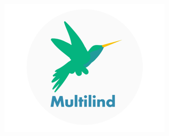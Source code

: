 <img class="logo-image" src='./assets/img/Cover-Image.png'>
<!-- <h1>Multilind</h1> -->

<style>
.cover:after {
    content: '';
    width: 100%;
    position: absolute;
    background-size: 90%;
    background-color: #338BAE;
    /* background-image: url("./assets/img/Cover-Image.png");
    margin-left: 5%;
    margin-top: -2%; */
}

.cover .cover-main {
    max-width: 100%
}

.logo-image {
    width: 800px;
}

.cover h1 {
    font-family: bebas-neue, sans-serif;
    font-weight: 400;
    font-style: normal;
    color: white;
    font-size: 80px;
}

.github-corner svg {
    fill: black !important;
}

</style>